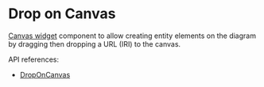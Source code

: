 # Drop on Canvas

[Canvas widget](/docs/components/canvas.md) component to allow creating entity elements on the diagram by dragging then dropping a URL (IRI) to the canvas.

API references:
  - [DropOnCanvas](/docs/api/workspace/functions/DropOnCanvas)
